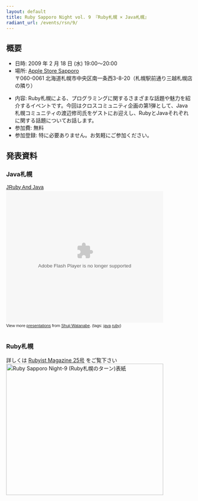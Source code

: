 ```yaml
---
layout: default
title: Ruby Sapporo Night vol. 9 『Ruby札幌 × Java札幌』
radiant_url: /events/rsn/9/
---
```

## 概要

- 日時: 2009 年 2 月 18 日 (水) 19:00〜20:00
- 場所: [Apple Store Sapporo](http://www.apple.com/jp/retail/sapporo/map/)<br/>
〒060-0061 北海道札幌市中央区南一条西3-8-20（札幌駅前通り三越札幌店の隣り）
* 内容: Ruby札幌による、プログラミングに関するさまざまな話題や魅力を紹介するイベントです。今回はクロスコミュニティ企画の第1弾として、Java札幌コミュニティの渡辺修司氏をゲストにお迎えし、RubyとJavaそれぞれに関する話題についてお話します。
* 参加費: 無料
* 参加登録: 特に必要ありません。お気軽にご参加ください。

## 発表資料

### Java札幌

<div style="width:425px;text-align:left" id="__ss_1063057"><a style="font:14px Helvetica,Arial,Sans-serif;display:block;margin:12px 0 3px 0;text-decoration:underline;" href="http://www.slideshare.net/shuji_w6e/j-ruby-and-rails-1063057?type=powerpoint" title="JRuby And Java">JRuby And Java</a><object style="margin:0px" width="425" height="355"><param name="movie" value="http://static.slideshare.net/swf/ssplayer2.swf?doc=JRubyAndRails-090224050513-phpapp01&stripped_title=j-ruby-and-rails-1063057" /><param name="allowFullScreen" value="true"/><param name="allowScriptAccess" value="always"/><embed src="http://static.slideshare.net/swf/ssplayer2.swf?doc=JRubyAndRails-090224050513-phpapp01&stripped_title=j-ruby-and-rails-1063057" type="application/x-shockwave-flash" allowscriptaccess="always" allowfullscreen="true" width="425" height="355"></embed></object><div style="font-size:11px;font-family:tahoma,arial;height:26px;padding-top:2px;">View more <a style="text-decoration:underline;" href="http://www.slideshare.net/">presentations</a> from <a style="text-decoration:underline;" href="http://www.slideshare.net/shuji_w6e">Shuji Watanabe</a>. (tags: <a style="text-decoration:underline;" href="http://slideshare.net/tag/java">java</a> <a style="text-decoration:underline;" href="http://slideshare.net/tag/ruby">ruby</a>)</div></div>

### Ruby札幌

詳しくは [Rubyist Magazine 25号](http://jp.rubyist.net/magazine/?0025) をご覧下さい
<a href="http://jp.rubyist.net/magazine/?0025" title="Ruby Sapporo Night-9 (Ruby札幌のターン)表紙 by snoozer05, on Flickr"><img src="http://farm4.static.flickr.com/3494/3305821935_3f2645e321.jpg" width="425" height="355" alt="Ruby Sapporo Night-9 (Ruby札幌のターン)表紙" /></a>
